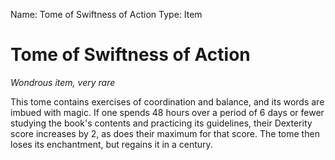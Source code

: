 Name: Tome of Swiftness of Action
Type: Item

# Tome of Swiftness of Action
_Wondrous item, very rare_

This tome contains exercises of coordination and balance, and its words are imbued with magic. If one spends 48 hours over a period of 6 days or fewer studying the book's contents and practicing its guidelines, their Dexterity score increases by 2, as does their maximum for that score. The tome then loses its enchantment, but regains it in a century.